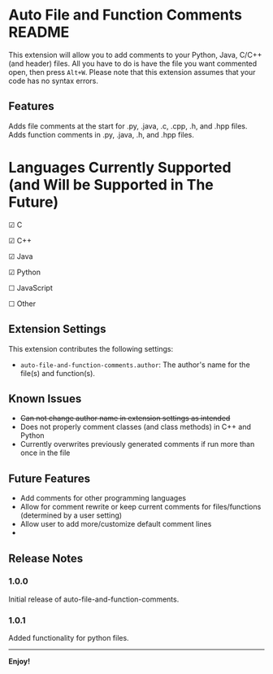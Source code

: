 # Auto File and Function Comments README

This extension will allow you to add comments to your Python, Java, C/C++ (and header) files. All you have to do is have the file you want commented open, then press `Alt+W`. Please note that this extension assumes that your code has no syntax errors.

## Features

Adds file comments at the start for .py, .java, .c, .cpp, .h, and .hpp files.  Adds function comments in .py, .java, .h, and .hpp files.

# Languages Currently Supported (and Will be Supported in The Future)
&#x2611; C

&#x2611; C++

&#x2611; Java

&#x2611; Python

&#x2610; JavaScript

&#x2610; Other

## Extension Settings

This extension contributes the following settings:

* `auto-file-and-function-comments.author`: The author's name for the file(s) and function(s).

## Known Issues
- ~~Can not change author name in extension settings as intended~~
- Does not properly comment classes (and class methods) in C++ and Python
- Currently overwrites previously generated comments if run more than once in the file

## Future Features

- Add comments for other programming languages
- Allow for comment rewrite or keep current comments for files/functions (determined by a user setting)
- Allow user to add more/customize default comment lines
- 

## Release Notes

### 1.0.0

Initial release of auto-file-and-function-comments.

### 1.0.1

Added functionality for python files.

---

**Enjoy!**
